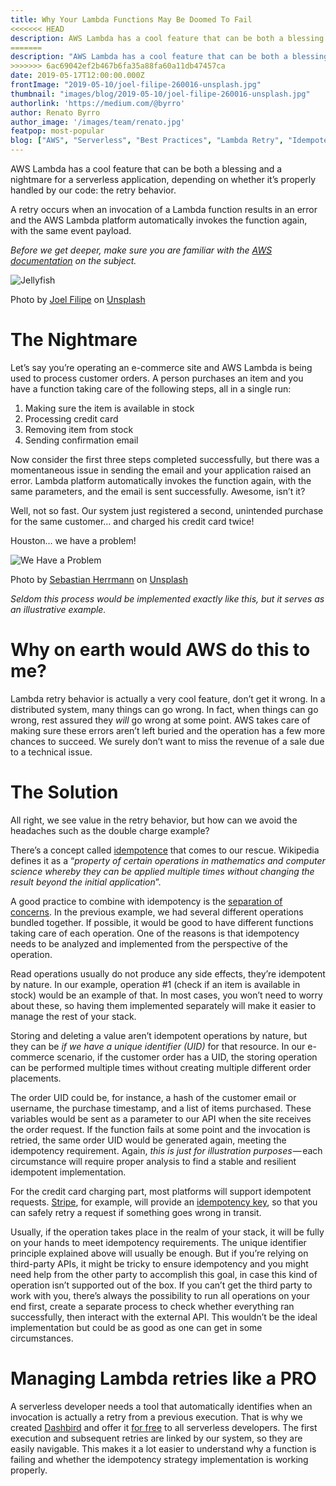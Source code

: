 ```yaml
---
title: Why Your Lambda Functions May Be Doomed To Fail
<<<<<<< HEAD
description: AWS Lambda has a cool feature that can be both a blessing and a nightmare for a serverless application - the retry behavior.
=======
description: "AWS Lambda has a cool feature that can be both a blessing and a nightmare for a serverless application: the retry behavior."
>>>>>>> 6ac69042ef2b467b6fa35a88fa60a11db47457ca
date: 2019-05-17T12:00:00.000Z
frontImage: "2019-05-10/joel-filipe-260016-unsplash.jpg"
thumbnail: "images/blog/2019-05-10/joel-filipe-260016-unsplash.jpg"
authorlink: 'https://medium.com/@byrro'
author: Renato Byrro
author_image: '/images/team/renato.jpg'
featpop: most-popular
blog: ["AWS", "Serverless", "Best Practices", "Lambda Retry", "Idempotence"]
---
```


AWS Lambda has a cool feature that can be both a blessing and a nightmare for a serverless application, depending on whether it’s properly handled by our code: the retry behavior.

A retry occurs when an invocation of a Lambda function results in an error and the AWS Lambda platform automatically invokes the function again, with the same event payload.

*Before we get deeper, make sure you are familiar with the [AWS documentation](https://docs.aws.amazon.com/lambda/latest/dg/retries-on-errors.html) on the subject.*

![Jellyfish](/images/blog/2019-05-10/joel-filipe-260016-unsplash.jpg)

<p class="caption">Photo by <a href="https://unsplash.com/photos/_AjqGGafofE?utm_source=unsplash&utm_medium=referral&utm_content=creditCopyText" target="_blank">Joel Filipe</a> on <a href="https://unsplash.com/search/photos/storm?utm_source=unsplash&utm_medium=referral&utm_content=creditCopyText" target="_blank">Unsplash</a></p>

# The Nightmare

Let’s say you’re operating an e-commerce site and AWS Lambda is being used to process customer orders. A person purchases an item and you have a function taking care of the following steps, all in a single run:

1. Making sure the item is available in stock
2. Processing credit card
3. Removing item from stock
4. Sending confirmation email

Now consider the first three steps completed successfully, but there was a momentaneous issue in sending the email and your application raised an error. Lambda platform automatically invokes the function again, with the same parameters, and the email is sent successfully. Awesome, isn’t it?

Well, not so fast. Our system just registered a second, unintended purchase for the same customer… and charged his credit card twice!

Houston… we have a problem!

![We Have a Problem](/images/blog/2019-05-10/houston-we-have-problem.jpeg)

<p class="caption">Photo by <a href="https://unsplash.com/photos/jzTQVxCyKYs?utm_source=unsplash&utm_medium=referral&utm_content=creditCopyText" target="_blank">Sebastian Herrmann</a> on <a href="https://unsplash.com/search/photos/houston-problem?utm_source=unsplash&utm_medium=referral&utm_content=creditCopyText" target="_blank">Unsplash</a></p>

*Seldom this process would be implemented exactly like this, but it serves as an illustrative example.*

# Why on earth would AWS do this to me?

Lambda retry behavior is actually a very cool feature, don’t get it wrong. In a distributed system, many things can go wrong. In fact, when things can go wrong, rest assured they *will* go wrong at some point. AWS takes care of making sure these errors aren’t left buried and the operation has a few more chances to succeed. We surely don’t want to miss the revenue of a sale due to a technical issue.

# The Solution

All right, we see value in the retry behavior, but how can we avoid the headaches such as the double charge example?

There’s a concept called [idempotence](https://en.wikipedia.org/wiki/Idempotence) that comes to our rescue. Wikipedia defines it as a “*property of certain operations in mathematics and computer science whereby they can be applied multiple times without changing the result beyond the initial application*”.

A good practice to combine with idempotency is the [separation of concerns](https://en.wikipedia.org/wiki/Separation_of_concerns). In the previous example, we had several different operations bundled together. If possible, it would be good to have different functions taking care of each operation. One of the reasons is that idempotency needs to be analyzed and implemented from the perspective of the operation.

Read operations usually do not produce any side effects, they’re idempotent by nature. In our example, operation #1 (check if an item is available in stock) would be an example of that. In most cases, you won’t need to worry about these, so having them implemented separately will make it easier to manage the rest of your stack.

Storing and deleting a value aren’t idempotent operations by nature, but they can be _if we have a unique identifier (UID)_ for that resource. In our e-commerce scenario, if the customer order has a UID, the storing operation can be performed multiple times without creating multiple different order placements.

The order UID could be, for instance, a hash of the customer email or username, the purchase timestamp, and a list of items purchased. These variables would be sent as a parameter to our API when the site receives the order request. If the function fails at some point and the invocation is retried, the same order UID would be generated again, meeting the idempotency requirement. Again, *this is just for illustration purposes* — each circumstance will require proper analysis to find a stable and resilient idempotent implementation.

For the credit card charging part, most platforms will support idempotent requests. [Stripe](https://stripe.com/), for example, will provide an [idempotency key](https://stripe.com/docs/api/idempotent_requests), so that you can safely retry a request if something goes wrong in transit.

Usually, if the operation takes place in the realm of your stack, it will be fully on your hands to meet idempotency requirements. The unique identifier principle explained above will usually be enough. But if you’re relying on third-party APIs, it might be tricky to ensure idempotency and you might need help from the other party to accomplish this goal, in case this kind of operation isn’t supported out of the box. If you can’t get the third party to work with you, there’s always the possibility to run all operations on your end first, create a separate process to check whether everything ran successfully, then interact with the external API. This wouldn’t be the ideal implementation but could be as good as one can get in some circumstances.

# Managing Lambda retries like a PRO

A serverless developer needs a tool that automatically identifies when an invocation is actually a retry from a previous execution. That is why we created [Dashbird](https://dashbird.io/#register) and offer it [for free](https://dashbird.io/pricing/) to all serverless developers. The first execution and subsequent retries are linked by our system, so they are easily navigable. This makes it a lot easier to understand why a function is failing and whether the idempotency strategy implementation is working properly.
